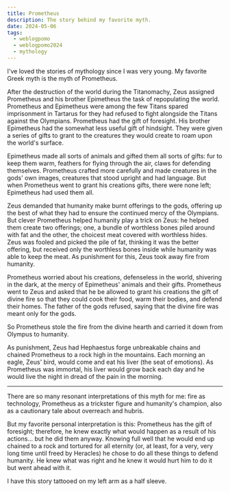 ```yaml
---
title: Prometheus
description: The story behind my favorite myth.
date: 2024-05-06
tags:
  - weblogpomo
  - weblogpomo2024
  - mythology
---
```


I've loved the stories of mythology since I was very young.
My favorite Greek myth is the myth of Prometheus.

After the destruction of the world during the Titanomachy, Zeus assigned Prometheus and his brother Epimetheus the task of repopulating the world.
Prometheus and Epimetheus were among the few Titans spared imprisonment in Tartarus for they had refused to fight alongside the Titans against the Olympians.
Prometheus had the gift of foresight.
His brother Epimetheus had the somewhat less useful gift of hindsight.
They were given a series of gifts to grant to the creatures they would create to roam upon the world's surface.

Epimetheus made all sorts of animals and gifted them all sorts of gifts: fur to keep them warm, feathers for flying through the air, claws for defending themselves.
Prometheus crafted more carefully and made creatures in the gods' own images, creatures that stood upright and had language.
But when Prometheus went to grant his creations gifts, there were none left; Epimetheus had used them all.

Zeus demanded that humanity make burnt offerings to the gods, offering up the best of what they had to ensure the continued mercy of the Olympians.
But clever Prometheus helped humanity play a trick on Zeus: he helped them create two offerings; one, a bundle of worthless bones piled around with fat and the other, the choicest meat covered with worthless hides.
Zeus was fooled and picked the pile of fat, thinking it was the better offering, but received only the worthless bones inside while humanity was able to keep the meat.
As punishment for this, Zeus took away fire from humanity.

Prometheus worried about his creations, defenseless in the world, shivering in the dark, at the mercy of Epimetheus' animals and their gifts.
Prometheus went to Zeus and asked that he be allowed to grant his creations the gift of divine fire so that they could cook their food, warm their bodies, and defend their homes.
The father of the gods refused, saying that the divine fire was meant only for the gods.

So Prometheus stole the fire from the divine hearth and carried it down from Olympus to humanity.

As punishment, Zeus had Hephaestus forge unbreakable chains and chained Prometheus to a rock high in the mountains.
Each morning an eagle, Zeus' bird, would come and eat his liver (the seat of emotions).
As Prometheus was immortal, his liver would grow back each day and he would live the night in dread of the pain in the morning.

---

There are so many resonant interpretations of this myth for me: fire as technology, Prometheus as a trickster figure and humanity's champion, also as a cautionary tale about overreach and hubris.

But my favorite personal interpretation is this:
Prometheus has the gift of foresight; therefore, he knew exactly what would happen as a result of his actions... but he did them anyway.
Knowing full well that he would end up chained to a rock and tortured for all eternity (or, at least, for a very, very long time until freed by Heracles) he chose to do all these things to defend humanity.
He knew what was right and he knew it would hurt him to do it but went ahead with it.

I have this story tattooed on my left arm as a half sleeve.
